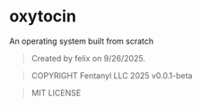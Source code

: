 # oxytocin
An operating system built from scratch

>
> Created by felix on 9/26/2025.
>

> COPYRIGHT Fentanyl LLC 2025
> v0.0.1-beta

> MIT LICENSE
